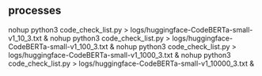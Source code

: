 
## processes

nohup python3 code_check_list.py > logs/huggingface-CodeBERTa-small-v1_10_3.txt &
nohup python3 code_check_list.py > logs/huggingface-CodeBERTa-small-v1_100_3.txt &
nohup python3 code_check_list.py > logs/huggingface-CodeBERTa-small-v1_1000_3.txt &
nohup python3 code_check_list.py > logs/huggingface-CodeBERTa-small-v1_10000_3.txt &